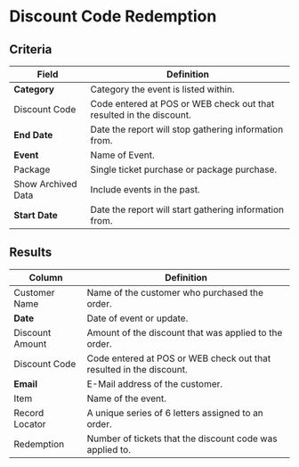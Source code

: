 # Discount Code Redemption

## Criteria

| **Field** | **Definition** |
| --- | --- |
| **Category** | Category the event is listed within. |
| Discount Code | Code entered at POS or WEB check out that resulted in the discount. |
| **End Date** | Date the report will stop gathering information from. |
| **Event** |Name of Event.|
| Package | Single ticket purchase or package purchase.|
| Show Archived Data | Include events in the past.|
| **Start Date** | Date the report will start gathering information from. |

## Results

| **Column** | **Definition** |
| --- | --- |
| Customer Name | Name of the customer who purchased the order. |
| **Date** | Date of event or update. |
| Discount Amount |  Amount of the discount that was applied to the order. |
| Discount Code | Code entered at POS or WEB check out that resulted in the discount. |
| **Email** | E-Mail address of the customer. |
| Item | Name of the event. |
| Record Locator | A unique series of 6 letters assigned to an order.|
| Redemption |Number of tickets that the discount code was applied to. |

